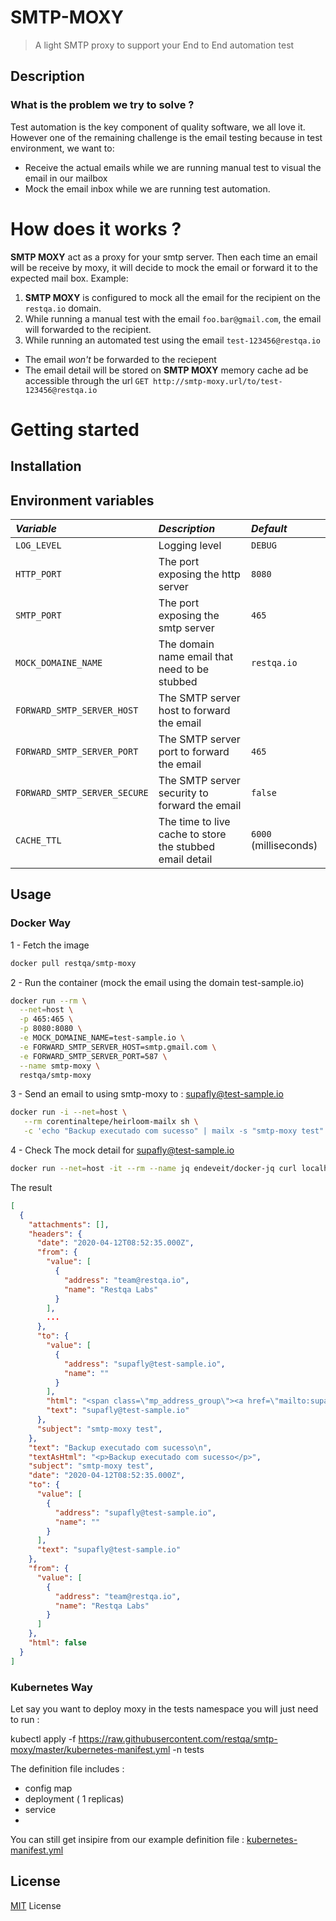 # SMTP-MOXY

> A light SMTP proxy to support your End to End automation test

## Description

### What is the problem we try to solve ?

Test automation is the key component of quality software, we all love it. 
However one of the remaining challenge is the email testing because in test environment, we want to:

* Receive the actual emails while we are running manual test to visual the email in our mailbox
* Mock the email inbox while we are running test automation.

# How does it works ? 

**SMTP MOXY** act as a proxy for your smtp server. Then each time an email will be receive by moxy, it will decide to mock  the email or forward it to the expected mail box.
Example:

1. **SMTP MOXY** is configured to mock all the email for the recipient on the `restqa.io` domain.
2. While running a manual test with the email `foo.bar@gmail.com`, the email will forwarded to the recipient.
3. While running an automated test using the email `test-123456@restqa.io`
  * The email *won't* be forwarded to the reciepent
  * The email detail will be stored on **SMTP MOXY** memory cache ad be accessible through the url `GET http://smtp-moxy.url/to/test-123456@restqa.io`


# Getting started

## Installation

## Environment variables

| *Variable*                   | *Description*                                            | *Default*             |
|:-----------------------------|:---------------------------------------------------------|:----------------------|
| `LOG_LEVEL`                  | Logging level                                            | `DEBUG`               |
| `HTTP_PORT   `               | The port exposing the http server                        | `8080`                |
| `SMTP_PORT`                  | The port exposing the smtp server                        | `465`                 |     
| `MOCK_DOMAINE_NAME`          | The domain name email that need to be stubbed            | `restqa.io`           |
| `FORWARD_SMTP_SERVER_HOST`   | The SMTP server host to forward the email                |                       |
| `FORWARD_SMTP_SERVER_PORT`   | The SMTP server port to forward the email                | `465`                 |
| `FORWARD_SMTP_SERVER_SECURE` | The SMTP server security to forward the email            | `false`               |
| `CACHE_TTL`                  | The time to live cache to store the stubbed email detail | `6000` (milliseconds) |


## Usage

### Docker Way

1 - Fetch the image

```sh
docker pull restqa/smtp-moxy
```


2 - Run the container (mock the email using the domain test-sample.io)

```sh
docker run --rm \
  --net=host \
  -p 465:465 \
  -p 8080:8080 \
  -e MOCK_DOMAINE_NAME=test-sample.io \
  -e FORWARD_SMTP_SERVER_HOST=smtp.gmail.com \
  -e FORWARD_SMTP_SERVER_PORT=587 \
  --name smtp-moxy \
  restqa/smtp-moxy
```

3 - Send an email to using smtp-moxy to : supafly@test-sample.io

```sh
docker run -i --net=host \
   --rm corentinaltepe/heirloom-mailx sh \
   -c 'echo "Backup executado com sucesso" | mailx -s "smtp-moxy test" -S smtp-use-starttls -S ssl-verify=ignore -S smtp=smtp://localhost:465 -S smtp-auth=login -S smtp-auth-user=your-smtp-username -S smtp-auth-password=your-smtp-password -S from="Restqa Labs <team@restqa.io>" -v supafly@test-sample.io'
```



4 - Check The mock detail for supafly@test-sample.io

```sh
docker run --net=host -it --rm --name jq endeveit/docker-jq curl localhost:8080/to/supafly@test-sample.io | jq
```

The result

```json
[
  {
    "attachments": [],
    "headers": {
      "date": "2020-04-12T08:52:35.000Z",
      "from": {
        "value": [
          {
            "address": "team@restqa.io",
            "name": "Restqa Labs"
          }
        ],
        ...
      },
      "to": {
        "value": [
          {
            "address": "supafly@test-sample.io",
            "name": ""
          }
        ],
        "html": "<span class=\"mp_address_group\"><a href=\"mailto:supafly@test-sample.io\" class=\"mp_address_email\">supafly@test-sample.io</a></span>",
        "text": "supafly@test-sample.io"
      },
      "subject": "smtp-moxy test",
    },
    "text": "Backup executado com sucesso\n",
    "textAsHtml": "<p>Backup executado com sucesso</p>",
    "subject": "smtp-moxy test",
    "date": "2020-04-12T08:52:35.000Z",
    "to": {
      "value": [
        {
          "address": "supafly@test-sample.io",
          "name": ""
        }
      ],
      "text": "supafly@test-sample.io"
    },
    "from": {
      "value": [
        {
          "address": "team@restqa.io",
          "name": "Restqa Labs"
        }
      ]
    },
    "html": false
  }
]
```


### Kubernetes Way


Let say you want to deploy moxy in the tests namespace you will just need to run :

kubectl apply -f https://raw.githubusercontent.com/restqa/smtp-moxy/master/kubernetes-manifest.yml -n tests

The definition file includes :

* config map
* deployment ( 1 replicas)
* service
*
You can still get insipire from our example definition file : [kubernetes-manifest.yml](./kubernetes-manifest.yml)

## License

[MIT](./LICENSE) License

